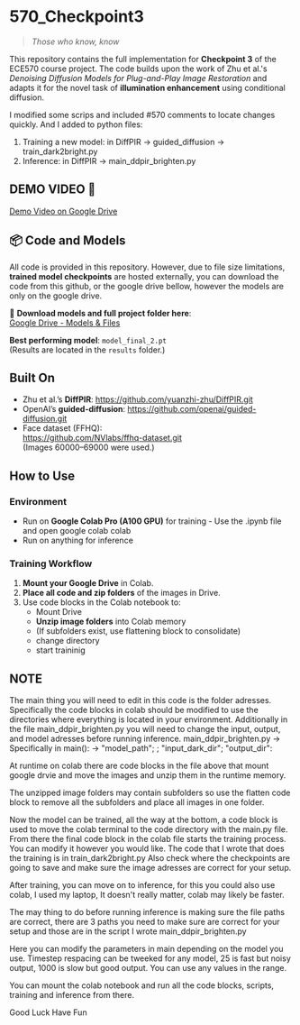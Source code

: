 # 570_Checkpoint3
> *Those who know, know*

This repository contains the full implementation for **Checkpoint 3** of the ECE570 course project. The code builds upon the work of Zhu et al.'s *Denoising Diffusion Models for Plug-and-Play Image Restoration* and adapts it for the novel task of **illumination enhancement** using conditional diffusion.

I modified some scrips and included #570 comments to locate changes quickly. And I added to python files:
1. Training a new model: in DiffPIR -> guided_diffusion -> train_dark2bright.py
2. Inference: in DiffPIR -> main_ddpir_brighten.py

## DEMO VIDEO 🎥
[Demo Video on Google Drive](https://drive.google.com/file/d/1l811tM6O5mRNnPH54qx6yOt_EQHtCn_X/view?usp=drive_link)

## 📦 Code and Models
All code is provided in this repository. However, due to file size limitations, **trained model checkpoints** are hosted externally, you can download the code from this github, or the google drive bellow, however the models are only on the google drive.

📁 **Download models and full project folder here**:  
[Google Drive - Models & Files](https://drive.google.com/drive/folders/1QHVOziEfOcHl37DD9FxHPBuP8jrvPP2F?usp=sharing)

**Best performing model**: `model_final_2.pt`  
(Results are located in the `results` folder.)

## Built On

- Zhu et al.’s **DiffPIR**:
  https://github.com/yuanzhi-zhu/DiffPIR.git
- OpenAI’s **guided-diffusion**:
  https://github.com/openai/guided-diffusion.git
- Face dataset (FFHQ):  
  https://github.com/NVlabs/ffhq-dataset.git  
  (Images 60000–69000 were used.)

## How to Use

### Environment

- Run on **Google Colab Pro (A100 GPU)** for training - Use the .ipynb file and open google colab colab
- Run on anything for inference

### Training Workflow

1. **Mount your Google Drive** in Colab.
2. **Place all code and zip folders** of the images in Drive.
3. Use code blocks in the Colab notebook to:
   - Mount Drive
   - **Unzip image folders** into Colab memory
   - (If subfolders exist, use flattening block to consolidate)
   - change directory
   - start traininig

## NOTE
The main thing you will need to edit in this code is the folder adresses. Specifically the code blocks in colab should be modified to use the directories where everything is located in your environment. Additionally in the file main_ddpir_brighten.py you will need to change the input, output, and model adresses before running inference.
main_ddpir_brighten.py -> Specifically in main(): -> "model_path"; ; "input_dark_dir"; "output_dir":

At runtime on colab there are code blocks in the file above that mount google drvie and move the images and unzip them in the runtime memory.

The unzipped image folders may contain subfolders so use the flatten code block to remove all the subfolders and place all images in one folder.

Now the model can be trained, all the way at the bottom, a code block is used to move the colab terminal to the code directory with the main.py file. From there the final code block in the colab file starts the training process. You can modify it however you would like. The code that I wrote that does the training is in train_dark2bright.py
Also check where the checkpoints are going to save and make sure the image adresses are correct for your setup.

After training, you can move on to inference, for this you could also use colab, I used my laptop, It doesn't really matter, colab may likely be faster.

The may thing to do before running inference is making sure the file paths are correct, there are 3 paths you need to make sure are correct for your setup and those are in the script I wrote main_ddpir_brighten.py

Here you can modify the parameters in main depending on the model you use. Timestep respacing can be tweeked for any model, 25 is fast but noisy output, 1000 is slow but good output. You can use any values in the range.

You can mount the colab notebook and run all the code blocks, scripts, training and inference from there.

Good Luck Have Fun
